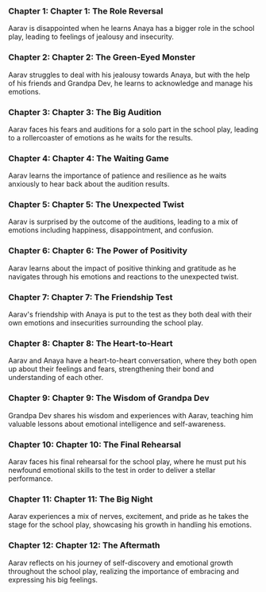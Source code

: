 ### Chapter 1: Chapter 1: The Role Reversal
Aarav is disappointed when he learns Anaya has a bigger role in the school play, leading to feelings of jealousy and insecurity.

### Chapter 2: Chapter 2: The Green-Eyed Monster
Aarav struggles to deal with his jealousy towards Anaya, but with the help of his friends and Grandpa Dev, he learns to acknowledge and manage his emotions.

### Chapter 3: Chapter 3: The Big Audition
Aarav faces his fears and auditions for a solo part in the school play, leading to a rollercoaster of emotions as he waits for the results.

### Chapter 4: Chapter 4: The Waiting Game
Aarav learns the importance of patience and resilience as he waits anxiously to hear back about the audition results.

### Chapter 5: Chapter 5: The Unexpected Twist
Aarav is surprised by the outcome of the auditions, leading to a mix of emotions including happiness, disappointment, and confusion.

### Chapter 6: Chapter 6: The Power of Positivity
Aarav learns about the impact of positive thinking and gratitude as he navigates through his emotions and reactions to the unexpected twist.

### Chapter 7: Chapter 7: The Friendship Test
Aarav's friendship with Anaya is put to the test as they both deal with their own emotions and insecurities surrounding the school play.

### Chapter 8: Chapter 8: The Heart-to-Heart
Aarav and Anaya have a heart-to-heart conversation, where they both open up about their feelings and fears, strengthening their bond and understanding of each other.

### Chapter 9: Chapter 9: The Wisdom of Grandpa Dev
Grandpa Dev shares his wisdom and experiences with Aarav, teaching him valuable lessons about emotional intelligence and self-awareness.

### Chapter 10: Chapter 10: The Final Rehearsal
Aarav faces his final rehearsal for the school play, where he must put his newfound emotional skills to the test in order to deliver a stellar performance.

### Chapter 11: Chapter 11: The Big Night
Aarav experiences a mix of nerves, excitement, and pride as he takes the stage for the school play, showcasing his growth in handling his emotions.

### Chapter 12: Chapter 12: The Aftermath
Aarav reflects on his journey of self-discovery and emotional growth throughout the school play, realizing the importance of embracing and expressing his big feelings.

